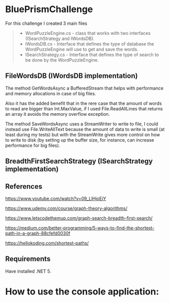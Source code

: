 BluePrismChallenge
===
For this challenge I created 3 main files
>- WordPuzzleEngine.cs - class that works with two interfaces (ISearchStrategy and IWordsDB).
>- IWordsDB.cs - Interface that defines the type of database the WordPuzzleEngine will use to get and save the words.
>- ISearchStrategy.cs - Interface that defines the type of search to be done by the WordPuzzleEngine.

FileWordsDB (IWordsDB implementation)
---
The method GetWordsAsync a BufferedStream that helps with performance and memory allocations in case of big files.

Also it has the added benefit that in the rere case that the amount of words to read are bigger than Int.MaxValue, if I used File.ReadAllLines that returns an array it avoids the memory overflow exception.

The method SaveWordsAsync uses a StreamWriter to write to file, I could instead use File.WriteAllText because the amount of data to write is small (at least during my tests) but with the StreamWrite gives more control on how to write to disk (by setting up the buffer size, for instance, can increase performance for big files).


BreadthFirstSearchStrategy (ISearchStrategy implementation)
---

References
------

https://www.youtube.com/watch?v=09_LlHjoEiY

https://www.udemy.com/course/graph-theory-algorithms/

https://www.letscodethemup.com/graph-search-breadth-first-search/

https://medium.com/better-programming/5-ways-to-find-the-shortest-path-in-a-graph-88cfefd0030f

https://hellokoding.com/shortest-paths/


Requirements
---
Have installed .NET 5.

How to use the console application:
===

